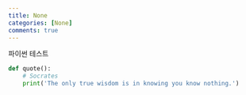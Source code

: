 ```yaml
---
title: None
categories: [None]
comments: true
---
```


파이썬 테스트

```python
def quote():
    # Socrates
    print('The only true wisdom is in knowing you know nothing.')
    
```